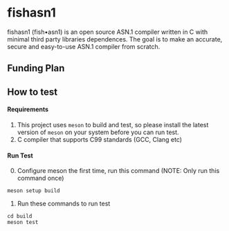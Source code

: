 # fishasn1
fishasn1 (fish•asn1) is an open source ASN.1 compiler written in C with minimal third party libraries dependences. The goal is to make an accurate, secure and easy-to-use ASN.1 compiler from scratch.

## Funding Plan


## How to test
#### Requirements
1. This project uses `meson` to build and test, so please install the latest version of `meson` on your system before you can run test.
2. C compiler that supports C99 standards (GCC, Clang etc)

#### Run Test
0. Configure meson the first time, run this command (NOTE: Only run this command once)
```
meson setup build
```

1. Run these commands to run test
```
cd build
meson test
```


